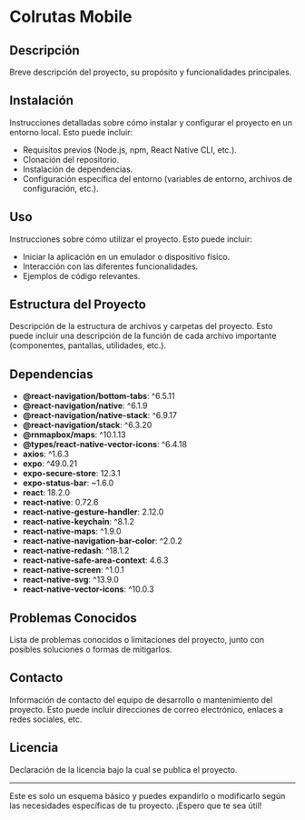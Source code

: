 # Colrutas Mobile

## Descripción
Breve descripción del proyecto, su propósito y funcionalidades principales.

## Instalación
Instrucciones detalladas sobre cómo instalar y configurar el proyecto en un entorno local. Esto puede incluir:

- Requisitos previos (Node.js, npm, React Native CLI, etc.).
- Clonación del repositorio.
- Instalación de dependencias.
- Configuración específica del entorno (variables de entorno, archivos de configuración, etc.).

## Uso
Instrucciones sobre cómo utilizar el proyecto. Esto puede incluir:

- Iniciar la aplicación en un emulador o dispositivo físico.
- Interacción con las diferentes funcionalidades.
- Ejemplos de código relevantes.

## Estructura del Proyecto
Descripción de la estructura de archivos y carpetas del proyecto. Esto puede incluir una descripción de la función de cada archivo importante (componentes, pantallas, utilidades, etc.).

## Dependencias

- **@react-navigation/bottom-tabs**: ^6.5.11
- **@react-navigation/native**: ^6.1.9
- **@react-navigation/native-stack**: ^6.9.17
- **@react-navigation/stack**: ^6.3.20
- **@rnmapbox/maps**: ^10.1.13
- **@types/react-native-vector-icons**: ^6.4.18
- **axios**: ^1.6.3
- **expo**: ^49.0.21
- **expo-secure-store**: 12.3.1
- **expo-status-bar**: ~1.6.0
- **react**: 18.2.0
- **react-native**: 0.72.6
- **react-native-gesture-handler**: 2.12.0
- **react-native-keychain**: ^8.1.2
- **react-native-maps**: ^1.9.0
- **react-native-navigation-bar-color**: ^2.0.2
- **react-native-redash**: ^18.1.2
- **react-native-safe-area-context**: 4.6.3
- **react-native-screen**: ^1.0.1
- **react-native-svg**: ^13.9.0
- **react-native-vector-icons**: ^10.0.3

## Problemas Conocidos
Lista de problemas conocidos o limitaciones del proyecto, junto con posibles soluciones o formas de mitigarlos.

## Contacto
Información de contacto del equipo de desarrollo o mantenimiento del proyecto. Esto puede incluir direcciones de correo electrónico, enlaces a redes sociales, etc.

## Licencia
Declaración de la licencia bajo la cual se publica el proyecto.

---

Este es solo un esquema básico y puedes expandirlo o modificarlo según las necesidades específicas de tu proyecto. ¡Espero que te sea útil!

